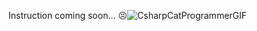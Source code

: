 Instruction coming soon... 😣![CsharpCatProgrammerGIF](https://github.com/user-attachments/assets/93a826a4-15d6-40bb-aaa9-449a8c049905)
